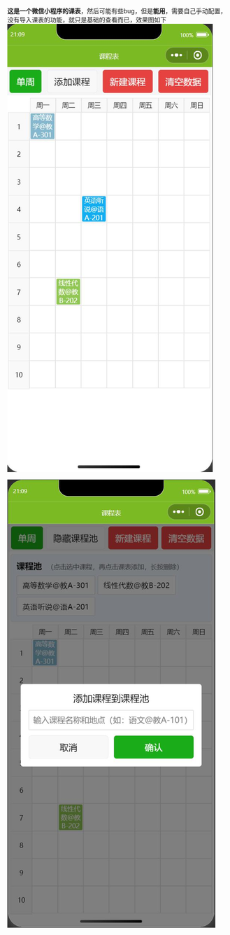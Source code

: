 **这是一个微信小程序的课表**，然后可能有些bug，但是**能用**，需要自己手动配置，没有导入课表的功能，就只是基础的查看而已，效果图如下
![](README_files/1.jpg)

![](README_files/2.jpg)

